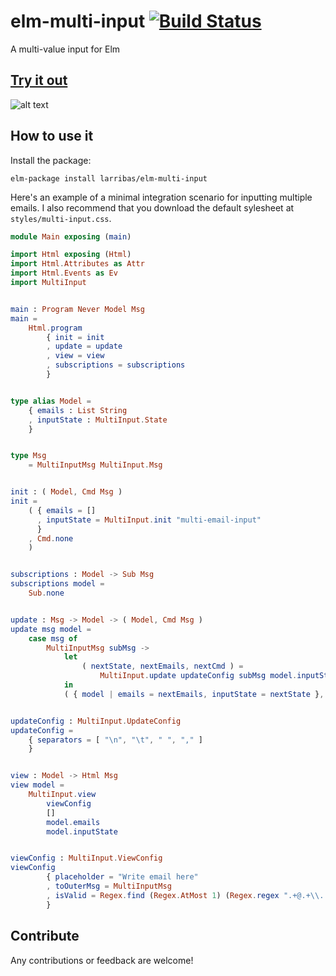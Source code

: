 # elm-multi-input [![Build Status](https://travis-ci.org/larribas/elm-multi-input.svg?branch=master)](https://travis-ci.org/larribas/elm-multi-input)

A multi-value input for Elm


## [Try it out](https://larribas.github.io/elm-multi-input/)

![alt text](https://github.com/larribas/elm-multi-input/raw/master/demo/preview.gif "Animated preview for the component")

## How to use it

Install the package:

```
elm-package install larribas/elm-multi-input
```

Here's an example of a minimal integration scenario for inputting multiple emails. I also recommend that you download the default sylesheet at `styles/multi-input.css`.


```elm
module Main exposing (main)

import Html exposing (Html)
import Html.Attributes as Attr
import Html.Events as Ev
import MultiInput


main : Program Never Model Msg
main =
    Html.program
        { init = init
        , update = update
        , view = view
        , subscriptions = subscriptions
        }


type alias Model =
    { emails : List String
    , inputState : MultiInput.State
    }


type Msg
    = MultiInputMsg MultiInput.Msg


init : ( Model, Cmd Msg )
init =
    ( { emails = []
      , inputState = MultiInput.init "multi-email-input"
      }
    , Cmd.none
    )


subscriptions : Model -> Sub Msg
subscriptions model =
    Sub.none


update : Msg -> Model -> ( Model, Cmd Msg )
update msg model =
    case msg of
        MultiInputMsg subMsg ->
            let
                ( nextState, nextEmails, nextCmd ) =
                    MultiInput.update updateConfig subMsg model.inputState model.emails
            in
            ( { model | emails = nextEmails, inputState = nextState }, Cmd.map MultiInputMsg nextCmd )


updateConfig : MultiInput.UpdateConfig
updateConfig =
    { separators = [ "\n", "\t", " ", "," ]
    }


view : Model -> Html Msg
view model =
    MultiInput.view
        viewConfig
        []
        model.emails
        model.inputState


viewConfig : MultiInput.ViewConfig
viewConfig
        { placeholder = "Write email here"
        , toOuterMsg = MultiInputMsg
        , isValid = Regex.find (Regex.AtMost 1) (Regex.regex ".+@.+\\..+") >> List.isEmpty >> not
        }

```


## Contribute

Any contributions or feedback are welcome!
